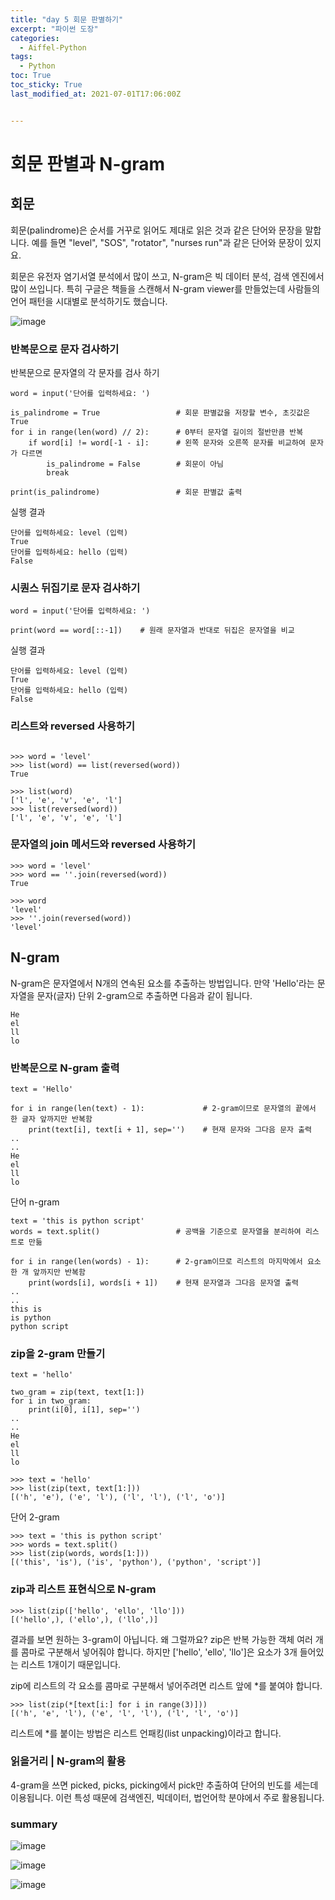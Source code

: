 ```yaml
---
title: "day 5 회문 판별하기"
excerpt: "파이썬 도장"
categories:
  - Aiffel-Python
tags:
  - Python
toc: True
toc_sticky: True
last_modified_at: 2021-07-01T17:06:00Z


---
```


# 회문 판별과 N-gram


## 회문 

회문(palindrome)은 순서를 거꾸로 읽어도 제대로 읽은 것과 같은 단어와 문장을 말합니다. 예를 들면 "level", "SOS", "rotator", "nurses run"과 같은 단어와 문장이 있지요.

회문은 유전자 염기서열 분석에서 많이 쓰고, N-gram은 빅 데이터 분석, 검색 엔진에서 많이 쓰입니다. 특히 구글은 책들을 스캔해서 N-gram viewer를 만들었는데 사람들의 언어 패턴을 시대별로 분석하기도 했습니다.

![image](https://user-images.githubusercontent.com/46912607/124058688-d0d2e900-da64-11eb-835c-283c68c8e328.png)


###  반복문으로 문자 검사하기

반복문으로 문자열의 각 문자를 검사 하기

```
word = input('단어를 입력하세요: ')
 
is_palindrome = True                 # 회문 판별값을 저장할 변수, 초깃값은 True
for i in range(len(word) // 2):      # 0부터 문자열 길이의 절반만큼 반복
    if word[i] != word[-1 - i]:      # 왼쪽 문자와 오른쪽 문자를 비교하여 문자가 다르면
        is_palindrome = False        # 회문이 아님
        break
 
print(is_palindrome)                 # 회문 판별값 출력

```


실행 결과

```
단어를 입력하세요: level (입력)
True
단어를 입력하세요: hello (입력)
False
```

### 시퀀스 뒤집기로 문자 검사하기

```
word = input('단어를 입력하세요: ')
 
print(word == word[::-1])    # 원래 문자열과 반대로 뒤집은 문자열을 비교
```

실행 결과

```
단어를 입력하세요: level (입력)
True
단어를 입력하세요: hello (입력)
False
```

### 리스트와 reversed 사용하기

```

>>> word = 'level'
>>> list(word) == list(reversed(word))
True

>>> list(word)
['l', 'e', 'v', 'e', 'l']
>>> list(reversed(word))
['l', 'e', 'v', 'e', 'l']
```

### 문자열의 join 메서드와 reversed 사용하기

```
>>> word = 'level'
>>> word == ''.join(reversed(word))
True

>>> word
'level'
>>> ''.join(reversed(word))
'level'

```

## N-gram

N-gram은 문자열에서 N개의 연속된 요소를 추출하는 방법입니다. 만약 'Hello'라는 문자열을 문자(글자) 단위 2-gram으로 추출하면 다음과 같이 됩니다.

```
He
el
ll
lo
```

### 반복문으로 N-gram 출력

```
text = 'Hello'
 
for i in range(len(text) - 1):             # 2-gram이므로 문자열의 끝에서 한 글자 앞까지만 반복함
    print(text[i], text[i + 1], sep='')    # 현재 문자와 그다음 문자 출력
..
..
He
el
ll
lo
```

단어 n-gram

```
text = 'this is python script'
words = text.split()                 # 공백을 기준으로 문자열을 분리하여 리스트로 만듦
 
for i in range(len(words) - 1):      # 2-gram이므로 리스트의 마지막에서 요소 한 개 앞까지만 반복함
    print(words[i], words[i + 1])    # 현재 문자열과 그다음 문자열 출력
..
..
this is
is python
python script
```

### zip을 2-gram 만들기

```
text = 'hello'
 
two_gram = zip(text, text[1:])
for i in two_gram:
    print(i[0], i[1], sep='')
..
..  
He
el
ll
lo

>>> text = 'hello'
>>> list(zip(text, text[1:]))
[('h', 'e'), ('e', 'l'), ('l', 'l'), ('l', 'o')]
```

단어 2-gram

```
>>> text = 'this is python script'
>>> words = text.split()
>>> list(zip(words, words[1:]))
[('this', 'is'), ('is', 'python'), ('python', 'script')]
```

### zip과 리스트 표현식으로 N-gram

```
>>> list(zip(['hello', 'ello', 'llo']))
[('hello',), ('ello',), ('llo',)]
```

결과를 보면 원하는 3-gram이 아닙니다. 왜 그럴까요? zip은 반복 가능한 객체 여러 개를 콤마로 구분해서 넣어줘야 합니다. 하지만 ['hello', 'ello', 'llo']은 요소가 3개 들어있는 리스트 1개이기 때문입니다.

zip에 리스트의 각 요소를 콤마로 구분해서 넣어주려면 리스트 앞에 *를 붙여야 합니다.

```
>>> list(zip(*[text[i:] for i in range(3)]))
[('h', 'e', 'l'), ('e', 'l', 'l'), ('l', 'l', 'o')]
```

리스트에 *를 붙이는 방법은 리스트 언패킹(list unpacking)이라고 합니다.

### 읽을거리 | N-gram의 활용

4-gram을 쓰면 picked, picks, picking에서 pick만 추출하여 단어의 빈도를 세는데 이용됩니다. 이런 특성 때문에 검색엔진, 빅데이터, 법언어학 분야에서 주로 활용됩니다.

### summary

![image](https://user-images.githubusercontent.com/46912607/124065585-11852f00-da72-11eb-9238-7ac7d14f3457.png)

![image](https://user-images.githubusercontent.com/46912607/124065674-31b4ee00-da72-11eb-8b5c-04809b1025ae.png)

![image](https://user-images.githubusercontent.com/46912607/124065684-3a0d2900-da72-11eb-8104-c224671e02fc.png)
